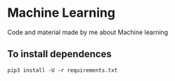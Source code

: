 # Machine Learning
Code and material made by me about Machine learning

## To install dependences
```console
pip3 install -U -r requirements.txt
```
